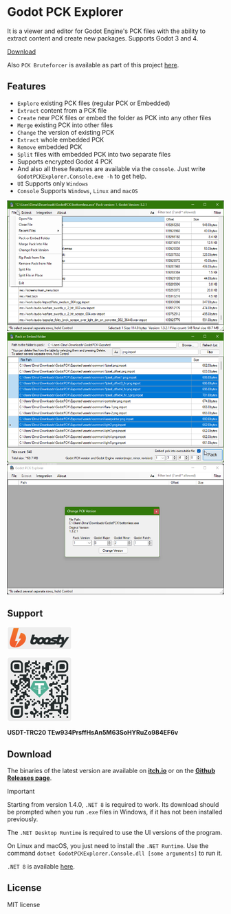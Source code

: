 # Godot PCK Explorer

It is a viewer and editor for Godot Engine's PCK files with the ability to extract content and create new packages. Supports Godot 3 and 4.

[Download](#download)

Also `PCK Bruteforcer` is available as part of this project [here](Bruteforcer/).

## Features

* `Explore` existing PCK files (regular PCK or Embedded)
* `Extract` content from a PCK file
* `Create` new PCK files or embed the folder as PCK into any other files
* `Merge` existing PCK into other files
* `Change` the version of existing PCK
* `Extract` whole embedded PCK
* `Remove` embedded PCK
* `Split` files with embedded PCK into two separate files
* Supports encrypted Godot 4 PCK
* And also all these features are available via the `console`. Just write `GodotPCKExplorer.Console.exe -h` to get help.
* `UI` Supports only `Windows`
* `Console` Supports `Windows`, `Linux` and `macOS`

![Main Window](Images/MainForm.png)
![Main Window](Images/CreatePack.png)
![Main Window](Images/ChangeVersion.png)

## Support

<a href="https://boosty.to/dmitriysalnikov/donate"><img src="./Images/boosty.png" alt="Boosty" width=150px/></a>

<img src="./Images/USDT-TRC20.png" alt="USDT-TRC20" width=150px/>

<b>USDT-TRC20 TEw934PrsffHsAn5M63SoHYRuZo984EF6v</b>

## Download

The binaries of the latest version are available on [**itch.io**](https://dmitriysalnikov.itch.io/godot-pck-explorer) or on the [**Github Releases page**](https://github.com/DmitriySalnikov/GodotPCKExplorer/releases/latest).

> [!IMPORTANT]
> Starting from version 1.4.0, `.NET 8` is required to work. Its download should be prompted when you run `.exe` files in Windows, if it has not been installed previously.
>
> The `.NET Desktop Runtime` is required to use the UI versions of the program.
>
> On Linux and macOS, you just need to install the `.NET Runtime`. Use the command `dotnet GodotPCKExplorer.Console.dll [some arguments]` to run it.
>
> `.NET 8` is available [here](https://dotnet.microsoft.com/en-us/download/dotnet/8.0).

## License

MIT license

